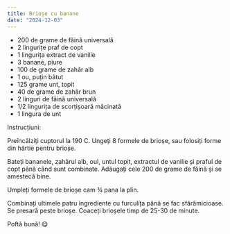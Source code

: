 ```yaml
---
title: Brioșe cu banane
date: "2024-12-03"
---
```


*	200 de grame de făină universală
*	2 lingurițe praf de copt
*	1 lingurița extract de vanilie
*	3 banane, piure
*	100 de grame de zahăr alb                                   
*	1 ou, puțin bătut
*	125 grame unt, topit
*	40 de grame de zahăr brun
*	2 linguri de făină universală
*	1/2 lingurița de scorțișoară măcinată
*	1 lingura de unt

Instrucțiuni:

Preîncălziți cuptorul la 190 C. Ungeți 8 formele de brioșe,
sau folosiți forme din hârtie pentru brioșe.

Bateți bananele, zahărul alb, oul, untul topit, extractul de
vanilie și praful de copt până când sunt combinate.
Adăugați cele 200 de grame de făină și se amestecă bine.

Umpleți formele de brioșe cam ¾ pana la plin.

Combinați ultimele patru ingrediente cu furculița până se
fac sfărâmicioase. Se presară peste brioșe. Coaceți
brioșele timp de 25-30 de minute.

Poftă bună! 😋 
